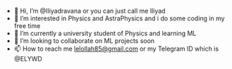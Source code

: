 - 👋 Hi, I’m @Iliyadravana or you can just call me Iliyad
- 👀 I’m interested in Physics and AstraPhysics and i do some coding in my free time
- 🌱 I’m currently a university student of Physics and learning ML 
- 💞️ I’m looking to collaborate on ML projects soon
- 📫 How to reach me lelollah85@gmail.com or my Telegram ID which is @ELYWD

<!---
Iliyadravana/Iliyadravana is a ✨ special ✨ repository because its `README.md` (this file) appears on your GitHub profile.
You can click the Preview link to take a look at your changes.
--->

